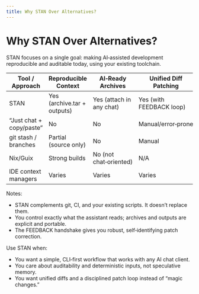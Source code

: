 ```yaml
---
title: Why STAN Over Alternatives?
---
```


# Why STAN Over Alternatives?

STAN focuses on a single goal: making AI‑assisted development reproducible and auditable today, using your existing toolchain.

| Tool / Approach         | Reproducible Context | AI‑Ready Archives | Unified Diff Patching | Deterministic Outputs | Learning Curve |
|-------------------------|----------------------|-------------------|-----------------------|-----------------------|----------------|
| STAN                    | Yes (archive.tar + outputs) | Yes (attach in any chat) | Yes (with FEEDBACK loop) | Yes (stdout/stderr captured) | Low |
| “Just chat + copy/paste”| No                   | No                | Manual/error‑prone    | No                    | Low            |
| git stash / branches    | Partial (source only)| No                | Manual                | No                    | Medium         |
| Nix/Guix                | Strong builds        | No (not chat‑oriented) | N/A                 | Indirect              | High           |
| IDE context managers    | Varies               | Varies            | Varies                | No                    | Medium         |

Notes:
- STAN complements git, CI, and your existing scripts. It doesn’t replace them.
- You control exactly what the assistant reads; archives and outputs are explicit and portable.
- The FEEDBACK handshake gives you robust, self‑identifying patch correction.

Use STAN when:
- You want a simple, CLI‑first workflow that works with any AI chat client.
- You care about auditability and deterministic inputs, not speculative memory.
- You want unified diffs and a disciplined patch loop instead of “magic changes.”
